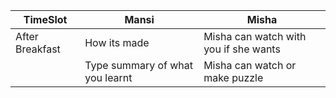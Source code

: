 |TimeSlot   | Mansi     | Misha     |
|-----------|-----------|-----------|
| After Breakfast| How its made | Misha can watch with you if she wants|
| | Type summary of what you learnt | Misha can watch or make puzzle| 
